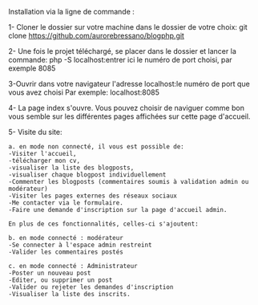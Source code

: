 Installation via la ligne de commande :

1- Cloner le dossier sur votre machine dans le dossier de votre choix:
git clone https://github.com/aurorebressano/blogphp.git

2- Une fois le projet téléchargé, se placer dans le dossier et lancer la commande:
php -S localhost:entrer ici le numéro de port choisi, par exemple 8085

3-Ouvrir dans votre navigateur l'adresse localhost:le numéro de port que vous avez choisi
Par exemple: 
localhost:8085

4- La page index s'ouvre. Vous pouvez choisir de naviguer comme bon vous semble sur les différentes pages affichées sur cette page d'accueil.

5- Visite du site:

    a. en mode non connecté, il vous est possible de:
    -Visiter l'accueil, 
    -télécharger mon cv, 
    -visualiser la liste des blogposts, 
    -visualiser chaque blogpost individuellement
    -Commenter les blogposts (commentaires soumis à validation admin ou modérateur)
    -Visiter les pages externes des réseaux sociaux
    -Me contacter via le formulaire.
    -Faire une demande d'inscription sur la page d'accueil admin.

    En plus de ces fonctionnalités, celles-ci s'ajoutent:

    b. en mode connecté : modérateur
    -Se connecter à l'espace admin restreint
    -Valider les commentaires postés

    c. en mode connecté : Administrateur
    -Poster un nouveau post
    -Editer, ou supprimer un post
    -Valider ou rejeter les demandes d'inscription
    -Visualiser la liste des inscrits.
